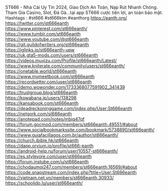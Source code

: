 ST666 - Nhà Cái Uy Tín 2024, Giao Dịch An Toàn, Nạp Rút Nhanh Chóng. Tham Gia Casino, Slot, Đá Gà...tại app ST666 cược tiện lợi, an toàn bảo mật. Hashtags : #st666 #st666kim #eanthorg
<a href="https://eanth.org/">https://eanth.org/</a><br/>
<a href="https://twitter.com/st666eanth">https://twitter.com/st666eanth</a><br/>
<a href="https://www.pinterest.com/st666eanth/">https://www.pinterest.com/st666eanth/</a><br/>
<a href="https://www.tumblr.com/st666eanth">https://www.tumblr.com/st666eanth</a><br/>
<a href="https://www.youtube.com/@st666eanth">https://www.youtube.com/@st666eanth</a><br/>
<a href="https://git.guildofwriters.org/st666eanth">https://git.guildofwriters.org/st666eanth</a><br/>
<a href="https://iglinks.io/st666eanth-upw">https://iglinks.io/st666eanth-upw</a><br/>
<a href="https://uk.gta5-mods.com/users/st666eanth">https://uk.gta5-mods.com/users/st666eanth</a><br/>
<a href="https://videos.muvizu.com/Profile/st666eanth/Latest/">https://videos.muvizu.com/Profile/st666eanth/Latest/</a><br/>
<a href="https://www.kniterate.com/community/users/st666eanth/">https://www.kniterate.com/community/users/st666eanth/</a><br/>
<a href="https://onetable.world/st666eanth">https://onetable.world/st666eanth</a><br/>
<a href="https://www.mymeetbook.com/st666eanth">https://www.mymeetbook.com/st666eanth</a><br/>
<a href="https://recordsetter.com/user/st666eanth">https://recordsetter.com/user/st666eanth</a><br/>
<a href="https://demo.wowonder.com/1733368077591902_341439">https://demo.wowonder.com/1733368077591902_341439</a><br/>
<a href="https://trustgroup.blog/st666eanth">https://trustgroup.blog/st666eanth</a><br/>
<a href="https://kowabana.jp/users/138298">https://kowabana.jp/users/138298</a><br/>
<a href="https://kansabook.com/st666eanth">https://kansabook.com/st666eanth</a><br/>
<a href="https://deadreckoninggame.com/index.php/User:St666eanth">https://deadreckoninggame.com/index.php/User:St666eanth</a><br/>
<a href="https://netgork.com/st666eanth">https://netgork.com/st666eanth</a><br/>
<a href="https://anotepad.com/notes/mbiq47qf">https://anotepad.com/notes/mbiq47qf</a><br/>
<a href="https://forum.gocmod.com/members/st666eanth.49551/#about">https://forum.gocmod.com/members/st666eanth.49551/#about</a><br/>
<a href="https://www.socialbookmarkssite.com/bookmark/5738890/st666eanth/">https://www.socialbookmarkssite.com/bookmark/5738890/st666eanth/</a><br/>
<a href="https://www.guiafacillagos.com.br/author/st666eanth/">https://www.guiafacillagos.com.br/author/st666eanth/</a><br/>
<a href="https://church.ibible.hk/st666eanth">https://church.ibible.hk/st666eanth</a><br/>
<a href="https://dapp.orvium.io/profile/st666-eanth">https://dapp.orvium.io/profile/st666-eanth</a><br/>
<a href="https://android-help.ru/forum/user/10557-st666eanth/">https://android-help.ru/forum/user/10557-st666eanth/</a><br/>
<a href="https://es.stylevore.com/user/st666eanth">https://es.stylevore.com/user/st666eanth</a><br/>
<a href="https://forum.instube.com/u/st666eanth">https://forum.instube.com/u/st666eanth</a><br/>
<a href="https://chodaumoi247.com/members/st666eanth.16569/#about">https://chodaumoi247.com/members/st666eanth.16569/#about</a><br/>
<a href="https://code.snapstream.com/index.php?title=User:St666eanth">https://code.snapstream.com/index.php?title=User:St666eanth</a><br/>
<a href="https://vietnam.net.vn/members/st666eanth.30933/">https://vietnam.net.vn/members/st666eanth.30933/</a><br/>
<a href="https://schoolido.lu/user/st666eanth/">https://schoolido.lu/user/st666eanth/</a><br/>